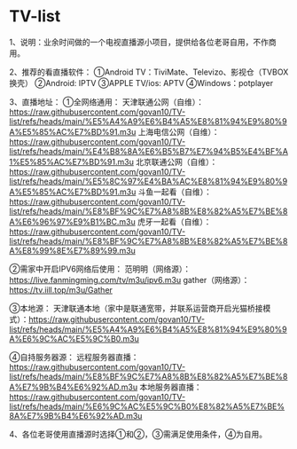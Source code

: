 # TV-list
1、说明：业余时间做的一个电视直播源小项目，提供给各位老哥自用，不作商用。

2、推荐的看直播软件：
①Android TV：TiviMate、Televizo、影视仓（TVBOX换壳）
②Android: IPTV
③APPLE TV/ios: APTV
④Windows：potplayer

3、直播地址：
①全网络通用：
天津联通公网（自维）：https://raw.githubusercontent.com/govan10/TV-list/refs/heads/main/%E5%A4%A9%E6%B4%A5%E8%81%94%E9%80%9A%E5%85%AC%E7%BD%91.m3u
上海电信公网（自维）：https://raw.githubusercontent.com/govan10/TV-list/refs/heads/main/%E4%B8%8A%E6%B5%B7%E7%94%B5%E4%BF%A1%E5%85%AC%E7%BD%91.m3u
北京联通公网（自维）：https://raw.githubusercontent.com/govan10/TV-list/refs/heads/main/%E5%8C%97%E4%BA%AC%E8%81%94%E9%80%9A%E5%85%AC%E7%BD%91.m3u
斗鱼一起看（自维）：https://raw.githubusercontent.com/govan10/TV-list/refs/heads/main/%E8%BF%9C%E7%A8%8B%E8%82%A5%E7%BE%8A%E6%96%97%E9%B1%BC.m3u
虎牙一起看（自维）：https://raw.githubusercontent.com/govan10/TV-list/refs/heads/main/%E8%BF%9C%E7%A8%8B%E8%82%A5%E7%BE%8A%E8%99%8E%E7%89%99.m3u

②需家中开启IPV6网络后使用：
范明明（网络源）：https://live.fanmingming.com/tv/m3u/ipv6.m3u
gather（网络源）：https://tv.iill.top/m3u/Gather

③本地源：
天津联通本地（家中是联通宽带，并联系运营商开启光猫桥接模式）：https://raw.githubusercontent.com/govan10/TV-list/refs/heads/main/%E5%A4%A9%E6%B4%A5%E8%81%94%E9%80%9A%E6%9C%AC%E5%9C%B0.m3u

④自持服务器源：
远程服务器直播：https://raw.githubusercontent.com/govan10/TV-list/refs/heads/main/%E8%BF%9C%E7%A8%8B%E8%82%A5%E7%BE%8A%E7%9B%B4%E6%92%AD.m3u
本地服务器直播：https://raw.githubusercontent.com/govan10/TV-list/refs/heads/main/%E6%9C%AC%E5%9C%B0%E8%82%A5%E7%BE%8A%E7%9B%B4%E6%92%AD.m3u

4、各位老哥使用直播源时选择①和②，③需满足使用条件，④为自用。
